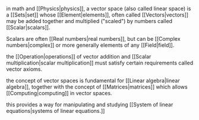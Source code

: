 in math and [[Physics|physics]], a vector space (also called linear space) is a [[Sets|set]] whose [[Element|elements]], often called [[Vectors|vectors]] may be added together and multiplied ("scaled") by numbers called [[Scalar|scalars]]. 

Scalars are often [[Real numbers|real numbers]], but can be [[Complex numbers|complex]] or more generally elements of any [[Field|field]]. 

the [[Operation|operations]] of vector addition and [[Scalar multiplication|scalar multiplication]] must satisfy certain requirements called vector axioms.

the concept of vector spaces is fundamental for [[Linear algebra|linear algebra]], together with the concept of [[Matrices|matrices]] which allows [[Computing|computing]] in vector spaces.

this provides a way for manipulating and studying [[System of linear equations|systems of linear equations.]]
